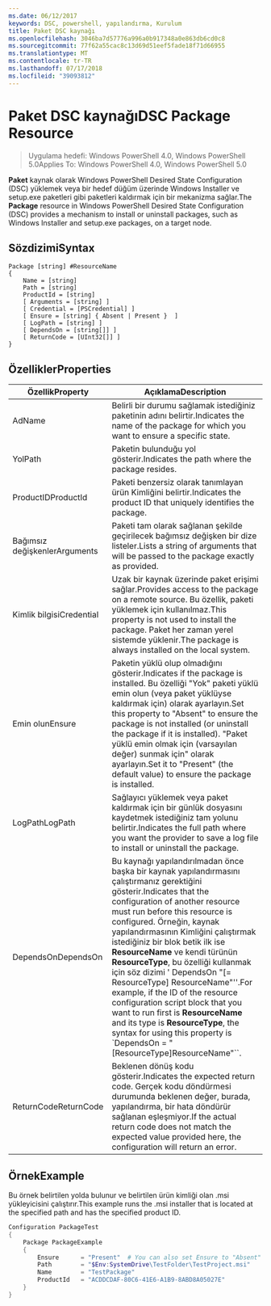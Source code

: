 ```yaml
---
ms.date: 06/12/2017
keywords: DSC, powershell, yapılandırma, Kurulum
title: Paket DSC kaynağı
ms.openlocfilehash: 3046ba7d57776a996a0b917348a0e863db6cd0c8
ms.sourcegitcommit: 77f62a55cac8c13d69d51eef5fade18f71d66955
ms.translationtype: MT
ms.contentlocale: tr-TR
ms.lasthandoff: 07/17/2018
ms.locfileid: "39093812"
---
```

# <a name="dsc-package-resource"></a><span data-ttu-id="c8710-103">Paket DSC kaynağı</span><span class="sxs-lookup"><span data-stu-id="c8710-103">DSC Package Resource</span></span>

> <span data-ttu-id="c8710-104">Uygulama hedefi: Windows PowerShell 4.0, Windows PowerShell 5.0</span><span class="sxs-lookup"><span data-stu-id="c8710-104">Applies To: Windows PowerShell 4.0, Windows PowerShell 5.0</span></span>

<span data-ttu-id="c8710-105">**Paket** kaynak olarak Windows PowerShell Desired State Configuration (DSC) yüklemek veya bir hedef düğüm üzerinde Windows Installer ve setup.exe paketleri gibi paketleri kaldırmak için bir mekanizma sağlar.</span><span class="sxs-lookup"><span data-stu-id="c8710-105">The **Package** resource in Windows PowerShell Desired State Configuration (DSC) provides a mechanism to install or uninstall packages, such as Windows Installer and setup.exe packages, on a target node.</span></span>

## <a name="syntax"></a><span data-ttu-id="c8710-106">Sözdizimi</span><span class="sxs-lookup"><span data-stu-id="c8710-106">Syntax</span></span>

```
Package [string] #ResourceName
{
    Name = [string]
    Path = [string]
    ProductId = [string]
    [ Arguments = [string] ]
    [ Credential = [PSCredential] ]
    [ Ensure = [string] { Absent | Present }  ]
    [ LogPath = [string] ]
    [ DependsOn = [string[]] ]
    [ ReturnCode = [UInt32[]] ]
}
```

## <a name="properties"></a><span data-ttu-id="c8710-107">Özellikler</span><span class="sxs-lookup"><span data-stu-id="c8710-107">Properties</span></span>

|  <span data-ttu-id="c8710-108">Özellik</span><span class="sxs-lookup"><span data-stu-id="c8710-108">Property</span></span>  |  <span data-ttu-id="c8710-109">Açıklama</span><span class="sxs-lookup"><span data-stu-id="c8710-109">Description</span></span>   |
|---|---|
| <span data-ttu-id="c8710-110">Ad</span><span class="sxs-lookup"><span data-stu-id="c8710-110">Name</span></span>| <span data-ttu-id="c8710-111">Belirli bir durumu sağlamak istediğiniz paketinin adını belirtir.</span><span class="sxs-lookup"><span data-stu-id="c8710-111">Indicates the name of the package for which you want to ensure a specific state.</span></span>|
| <span data-ttu-id="c8710-112">Yol</span><span class="sxs-lookup"><span data-stu-id="c8710-112">Path</span></span>| <span data-ttu-id="c8710-113">Paketin bulunduğu yol gösterir.</span><span class="sxs-lookup"><span data-stu-id="c8710-113">Indicates the path where the package resides.</span></span>|
| <span data-ttu-id="c8710-114">ProductID</span><span class="sxs-lookup"><span data-stu-id="c8710-114">ProductId</span></span>| <span data-ttu-id="c8710-115">Paketi benzersiz olarak tanımlayan ürün Kimliğini belirtir.</span><span class="sxs-lookup"><span data-stu-id="c8710-115">Indicates the product ID that uniquely identifies the package.</span></span>|
| <span data-ttu-id="c8710-116">Bağımsız değişkenler</span><span class="sxs-lookup"><span data-stu-id="c8710-116">Arguments</span></span>| <span data-ttu-id="c8710-117">Paketi tam olarak sağlanan şekilde geçirilecek bağımsız değişken bir dize listeler.</span><span class="sxs-lookup"><span data-stu-id="c8710-117">Lists a string of arguments that will be passed to the package exactly as provided.</span></span>|
| <span data-ttu-id="c8710-118">Kimlik bilgisi</span><span class="sxs-lookup"><span data-stu-id="c8710-118">Credential</span></span>| <span data-ttu-id="c8710-119">Uzak bir kaynak üzerinde paket erişimi sağlar.</span><span class="sxs-lookup"><span data-stu-id="c8710-119">Provides access to the package on a remote source.</span></span> <span data-ttu-id="c8710-120">Bu özellik, paketi yüklemek için kullanılmaz.</span><span class="sxs-lookup"><span data-stu-id="c8710-120">This property is not used to install the package.</span></span> <span data-ttu-id="c8710-121">Paket her zaman yerel sistemde yüklenir.</span><span class="sxs-lookup"><span data-stu-id="c8710-121">The package is always installed on the local system.</span></span>|
| <span data-ttu-id="c8710-122">Emin olun</span><span class="sxs-lookup"><span data-stu-id="c8710-122">Ensure</span></span>| <span data-ttu-id="c8710-123">Paketin yüklü olup olmadığını gösterir.</span><span class="sxs-lookup"><span data-stu-id="c8710-123">Indicates if the package is installed.</span></span> <span data-ttu-id="c8710-124">Bu özelliği "Yok" paketi yüklü emin olun (veya paket yüklüyse kaldırmak için) olarak ayarlayın.</span><span class="sxs-lookup"><span data-stu-id="c8710-124">Set this property to "Absent" to ensure the package is not installed (or uninstall the package if it is installed).</span></span> <span data-ttu-id="c8710-125">"Paket yüklü emin olmak için (varsayılan değer) sunmak için" olarak ayarlayın.</span><span class="sxs-lookup"><span data-stu-id="c8710-125">Set it to "Present" (the default value) to ensure the package is installed.</span></span>|
| <span data-ttu-id="c8710-126">LogPath</span><span class="sxs-lookup"><span data-stu-id="c8710-126">LogPath</span></span>| <span data-ttu-id="c8710-127">Sağlayıcı yüklemek veya paket kaldırmak için bir günlük dosyasını kaydetmek istediğiniz tam yolunu belirtir.</span><span class="sxs-lookup"><span data-stu-id="c8710-127">Indicates the full path where you want the provider to save a log file to install or uninstall the package.</span></span>|
| <span data-ttu-id="c8710-128">DependsOn</span><span class="sxs-lookup"><span data-stu-id="c8710-128">DependsOn</span></span> | <span data-ttu-id="c8710-129">Bu kaynağı yapılandırılmadan önce başka bir kaynak yapılandırmasını çalıştırmanız gerektiğini gösterir.</span><span class="sxs-lookup"><span data-stu-id="c8710-129">Indicates that the configuration of another resource must run before this resource is configured.</span></span> <span data-ttu-id="c8710-130">Örneğin, kaynak yapılandırmasının Kimliğini çalıştırmak istediğiniz bir blok betik ilk ise **ResourceName** ve kendi türünün **ResourceType**, bu özelliği kullanmak için söz dizimi ' DependsOn "[= ResourceType] ResourceName"''.</span><span class="sxs-lookup"><span data-stu-id="c8710-130">For example, if the ID of the resource configuration script block that you want to run first is **ResourceName** and its type is **ResourceType**, the syntax for using this property is \`DependsOn = "[ResourceType]ResourceName"\`\`.</span></span>|
| <span data-ttu-id="c8710-131">ReturnCode</span><span class="sxs-lookup"><span data-stu-id="c8710-131">ReturnCode</span></span>| <span data-ttu-id="c8710-132">Beklenen dönüş kodu gösterir.</span><span class="sxs-lookup"><span data-stu-id="c8710-132">Indicates the expected return code.</span></span> <span data-ttu-id="c8710-133">Gerçek kodu döndürmesi durumunda beklenen değer, burada, yapılandırma, bir hata döndürür sağlanan eşleşmiyor.</span><span class="sxs-lookup"><span data-stu-id="c8710-133">If the actual return code does not match the expected value provided here, the configuration will return an error.</span></span>|

## <a name="example"></a><span data-ttu-id="c8710-134">Örnek</span><span class="sxs-lookup"><span data-stu-id="c8710-134">Example</span></span>

<span data-ttu-id="c8710-135">Bu örnek belirtilen yolda bulunur ve belirtilen ürün kimliği olan .msi yükleyicisini çalıştırır.</span><span class="sxs-lookup"><span data-stu-id="c8710-135">This example runs the .msi installer that is located at the specified path and has the specified product ID.</span></span>

```powershell
Configuration PackageTest
{
    Package PackageExample
    {
        Ensure      = "Present"  # You can also set Ensure to "Absent"
        Path        = "$Env:SystemDrive\TestFolder\TestProject.msi"
        Name        = "TestPackage"
        ProductId   = "ACDDCDAF-80C6-41E6-A1B9-8ABD8A05027E"
    }
}
```
